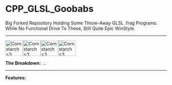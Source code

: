 # CPP_GLSL_Goobabs

  Big Forked Repository Holding Some Throw-Away GLSL .frag Programs. While No Functional Drive To These, Still Quite Epic WinStyle.

  ----------------------------------------------------------------------------

<img src="https://github.com/Kingerthanu/CPP_3D_OpenGLEngine/assets/76754592/77fc6299-bc4f-479c-a927-0295775ace8c" alt="Cornstarch <3" width="55" height="49"><img src="https://github.com/Kingerthanu/CPP_3D_OpenGLEngine/assets/76754592/77fc6299-bc4f-479c-a927-0295775ace8c" alt="Cornstarch <3" width="55" height="49"><img src="https://github.com/Kingerthanu/CPP_3D_OpenGLEngine/assets/76754592/77fc6299-bc4f-479c-a927-0295775ace8c" alt="Cornstarch <3" width="55" height="49"><img src="https://github.com/Kingerthanu/CPP_3D_OpenGLEngine/assets/76754592/77fc6299-bc4f-479c-a927-0295775ace8c" alt="Cornstarch <3" width="55" height="49">


**The Breakdown:**
  ...

----------------------------------------------------------------------------

**Features:**
